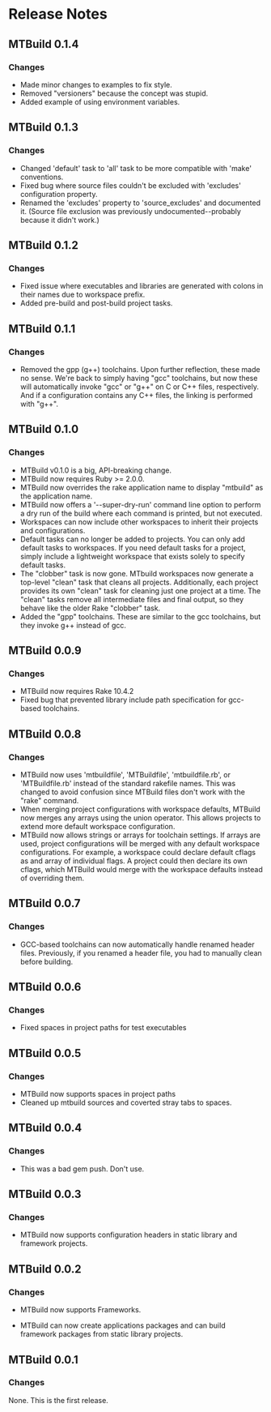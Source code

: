 # Release Notes #


## MTBuild 0.1.4 ##

### Changes ###

* Made minor changes to examples to fix style.  
* Removed "versioners" because the concept was stupid.  
* Added example of using environment variables.  


## MTBuild 0.1.3 ##

### Changes ###

* Changed 'default' task to 'all' task to be more compatible with 'make'
  conventions.  
* Fixed bug where source files couldn't be excluded with 'excludes'
  configuration property.
* Renamed the 'excludes' property to 'source_excludes' and documented it.
  (Source file exclusion was previously undocumented--probably because it
  didn't work.)  


## MTBuild 0.1.2 ##

### Changes ###

* Fixed issue where executables and libraries are generated with colons in
  their names due to workspace prefix.
* Added pre-build and post-build project tasks. 


## MTBuild 0.1.1 ##

### Changes ###

* Removed the gpp (g++) toolchains. Upon further reflection, these made no
  sense. We're back to simply having "gcc" toolchains, but now these will
  automatically invoke "gcc" or "g++" on C or C++ files, respectively. And if
  a configuration contains any C++ files, the linking is performed with "g++".


## MTBuild 0.1.0 ##

### Changes ###

* MTBuild v0.1.0 is a big, API-breaking change.
* MTBuild now requires Ruby >= 2.0.0.
* MTBuild now overrides the rake application name to display "mtbuild" as the
  application name.
* MTBuild now offers a '--super-dry-run' command line option to perform a dry
  run of the build where each command is printed, but not executed.
* Workspaces can now include other workspaces to inherit their projects and
  configurations.
* Default tasks can no longer be added to projects. You can only add default
  tasks to workspaces. If you need default tasks for a project, simply include
  a lightweight workspace that exists solely to specify default tasks.
* The "clobber" task is now gone. MTbuild workspaces now generate a top-level
  "clean" task that cleans all projects. Additionally, each project provides
  its own "clean" task for cleaning just one project at a time. The "clean"
  tasks remove all intermediate files and final output, so they behave like
  the older Rake "clobber" task.
* Added the "gpp" toolchains. These are similar to the gcc toolchains, but they
  invoke g++ instead of gcc.


## MTBuild 0.0.9 ##

### Changes ###

* MTBuild now requires Rake 10.4.2
* Fixed bug that prevented library include path specification for gcc-based
  toolchains.


## MTBuild 0.0.8 ##

### Changes ###

* MTBuild now uses 'mtbuildfile', 'MTBuildfile', 'mtbuildfile.rb', or 'MTBuildfile.rb'
  instead of the standard rakefile names. This was changed to avoid confusion
  since MTBuild files don't work with the "rake" command.
* When merging project configurations with workspace defaults, MTBuild now
  merges any arrays using the union operator. This allows projects to extend
  more default workspace configuration.
* MTBuild now allows strings or arrays for toolchain settings. If arrays are
  used, project configurations will be merged with any default workspace
  configurations. For example, a workspace could declare default cflags as
  and array of individual flags. A project could then declare its own cflags,
  which MTBuild would merge with the workspace defaults instead of
  overriding them.


## MTBuild 0.0.7 ##

### Changes ###

* GCC-based toolchains can now automatically handle renamed header files.
  Previously, if you renamed a header file, you had to manually clean before building.


## MTBuild 0.0.6 ##

### Changes ###

* Fixed spaces in project paths for test executables


## MTBuild 0.0.5 ##

### Changes ###

* MTBuild now supports spaces in project paths
* Cleaned up mtbuild sources and coverted stray tabs to spaces.


## MTBuild 0.0.4 ##

### Changes ###

* This was a bad gem push. Don't use.


## MTBuild 0.0.3 ##

### Changes ###

* MTBuild now supports configuration headers in static library and framework projects.


## MTBuild 0.0.2 ##

### Changes ###

* MTBuild now supports Frameworks.

* MTBuild can now create applications packages and can build framework packages from static library projects.


## MTBuild 0.0.1 ##

### Changes ###

None. This is the first release.
